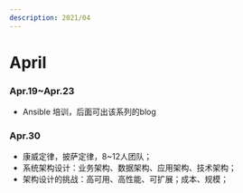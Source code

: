 ```yaml
---
description: 2021/04
---
```


# April

### Apr.19~Apr.23

* Ansible 培训，后面可出该系列的blog

### Apr.30

* 康威定律，披萨定律，8~12人团队；
* 系统架构设计：业务架构、数据架构、应用架构、技术架构；
* 架构设计的挑战：高可用、高性能、可扩展；成本、规模；

